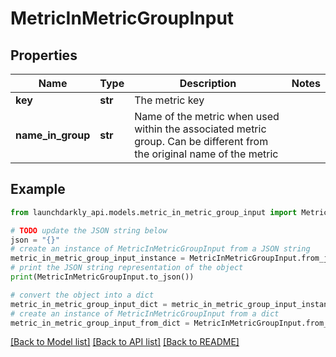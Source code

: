 # MetricInMetricGroupInput


## Properties

Name | Type | Description | Notes
------------ | ------------- | ------------- | -------------
**key** | **str** | The metric key | 
**name_in_group** | **str** | Name of the metric when used within the associated metric group. Can be different from the original name of the metric | 

## Example

```python
from launchdarkly_api.models.metric_in_metric_group_input import MetricInMetricGroupInput

# TODO update the JSON string below
json = "{}"
# create an instance of MetricInMetricGroupInput from a JSON string
metric_in_metric_group_input_instance = MetricInMetricGroupInput.from_json(json)
# print the JSON string representation of the object
print(MetricInMetricGroupInput.to_json())

# convert the object into a dict
metric_in_metric_group_input_dict = metric_in_metric_group_input_instance.to_dict()
# create an instance of MetricInMetricGroupInput from a dict
metric_in_metric_group_input_from_dict = MetricInMetricGroupInput.from_dict(metric_in_metric_group_input_dict)
```
[[Back to Model list]](../README.md#documentation-for-models) [[Back to API list]](../README.md#documentation-for-api-endpoints) [[Back to README]](../README.md)


